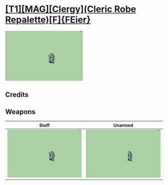 # [\[T1\]\[MAG\]\[Clergy\]\(Cleric Robe Repalette\)\[F\]{FEier}](./%5BT1%5D%5BMAG%5D%5BClergy%5D(Cleric%20Robe%20Repalette)%5BF%5D%7BFEier%7D)

<img src="./7.%20Staff/Staff_000.png" alt="[T1][MAG][Clergy](Cleric Robe Repalette)[F]{FEier} standing" />

## Credits



## Weapons


|Staff |Unarmed |
|  :---: | :---: |
| <img alt="Staff animation" src="./7.%20Staff/Staff.gif" /> | <img alt="Unarmed animation" src="./8.%20Unarmed/Unarmed.gif" /> |
